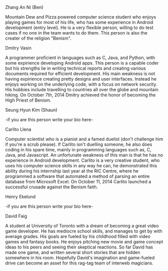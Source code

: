 Zhang An Ni (Ben)

Mountain Dew and Pizza powered computer science student who enjoys playing games for most of his life,
who has some experience in Android development (entry level).
He is a very flexible person, willing to do test cases if no one in the team wants to do them.
This person is also the creater of the religion "Benism".

Dmitry Vasin

A programmer proficient in languages such as C, Java, and Python, with some expirience developing Android apps. 
This person is a capable coder but his strengths lie in writing technical reports and creating various documents required for efficient development.  His main weakness is not having expirience creating pretty designs and user interfaces. Instead he enjoys working on the underlying code, with a focus on network security. His hobbies include travelling to countries all over the globe and mountain hiking. On October 7th, 2014 Dmitry achieved the honor of becoming the High Priest of Benism.


Seung Hyun Kim (Shaun)

-if you are this person write your bio here-


Carlito Llena

Computer scientist who is a pianist and a famed duelist (don't challenge him if you're a scrub please).  If Carlito isn't duelling someone, he also does coding in his spare time, mainly in programming languages such as, C, Java, and Javascript. An unfortunate weakness of this man is that he has no experience in Android development. Carlito is a very creative student, who uses his computer science skills in any way he can, he demonstrated this ability during his internship last year at the RIC Centre, where he programmed a software that automated a method of parsing an entire database from Microsoft Excel.  On October 11, 2014 Carlito launched a successful crusade against the Benism faith.

Henry Ekelund

-if you are this person write your bio here-


David Faig

A student at University of Toronto with a dream of becoming a great video game developer. He has mediocre school skills, and manages to get by with average grades. His goals are fueled by his childhood filled with video games and fantasy books. He enjoys pitching new movie and game concept ideas to his peers and seeing their skeptical reactions.  So far David has made one game, and written several short stories that are hidden somewhere in his room. Hopefully David's imagination and game-fueled drive can become an asset for this rag-tag team of interweb magicians.
